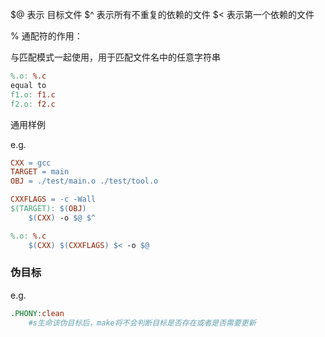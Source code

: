 \$@ 表示 目标文件
\$^ 表示所有不重复的依赖的文件
\$< 表示第一个依赖的文件

%  通配符的作用：

与匹配模式一起使用，用于匹配文件名中的任意字符串

```makefile
%.o: %.c
equal to
f1.o: f1.c
f2.o: f2.c
```

通用样例

e.g.

```makefile
CXX = gcc
TARGET = main
OBJ = ./test/main.o ./test/tool.o

CXXFLAGS = -c -Wall
$(TARGET): $(OBJ)
	$(CXX) -o $@ $^

%.o: %.c
	$(CXX) $(CXXFLAGS) $< -o $@ 

```

### 伪目标

e.g.

```makefile
.PHONY:clean
	#s生命该伪目标后，make将不会判断目标是否存在或者是否需要更新
```

